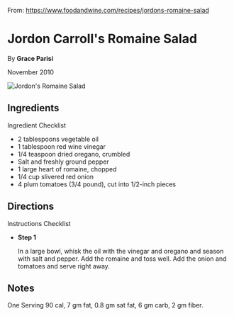 From: https://www.foodandwine.com/recipes/jordons-romaine-salad

# Jordon Carroll's Romaine Salad

By **Grace Parisi**

November 2010

![Jordon's Romaine Salad ](https://imagesvc.meredithcorp.io/v3/mm/image?url=https%3A%2F%2Fstatic.onecms.io%2Fwp-content%2Fuploads%2Fsites%2F9%2F2013%2F12%2F06%2F201011-xl-jordons-romaine-salad.jpg)

## Ingredients

Ingredient Checklist

- 2 tablespoons vegetable oil
- 1 tablespoon red wine vinegar
- 1/4 teaspoon dried oregano, crumbled
- Salt and freshly ground pepper
- 1 large heart of romaine, chopped
- 1/4 cup slivered red onion
- 4 plum tomatoes (3/4 pound), cut into 1/2-inch pieces

## Directions

Instructions Checklist

- **Step 1**

  In a large bowl, whisk the oil with the vinegar and oregano and season with salt and pepper. Add the romaine and toss well. Add the onion and tomatoes and serve right away.

## Notes



One Serving 90 cal, 7 gm fat, 0.8 gm sat fat, 6 gm carb, 2 gm fiber.